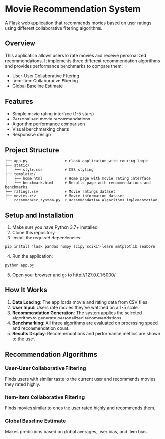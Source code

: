 # Movie Recommendation System

A Flask web application that recommends movies based on user ratings using different collaborative filtering algorithms.

## Overview

This application allows users to rate movies and receive personalized recommendations. It implements three different recommendation algorithms and provides performance benchmarks to compare them:

- User-User Collaborative Filtering
- Item-Item Collaborative Filtering  
- Global Baseline Estimate

## Features

- Simple movie rating interface (1-5 stars)
- Personalized movie recommendations
- Algorithm performance comparison
- Visual benchmarking charts
- Responsive design

## Project Structure

```
├── app.py                 # Flask application with routing logic
├── static/
│   └── style.css          # CSS styling
├── templates/
│   ├── home.html          # Home page with movie rating interface
│   └── benchmark.html     # Results page with recommendations and benchmarks
├── ratings.csv            # Movie ratings dataset
├── movies.csv             # Movie information dataset
└── recommender_system.py  # Recommendation algorithms implementation
```

## Setup and Installation

1. Make sure you have Python 3.7+ installed
2. Clone this repository 
3. Install the required dependencies:

```bash
pip install flask pandas numpy scipy scikit-learn matplotlib seaborn
```

4. Run the application:

```bash
python app.py
```

5. Open your browser and go to http://127.0.0.1:5000/

## How It Works

1. **Data Loading**: The app loads movie and rating data from CSV files.
2. **User Input**: Users rate movies they've watched on a 1-5 scale.
3. **Recommendation Generation**: The system applies the selected algorithm to generate personalized recommendations.
4. **Benchmarking**: All three algorithms are evaluated on processing speed and recommendation count.
5. **Results Display**: Recommendations and performance metrics are shown to the user.

## Recommendation Algorithms

### User-User Collaborative Filtering
Finds users with similar taste to the current user and recommends movies they rated highly.

### Item-Item Collaborative Filtering
Finds movies similar to ones the user rated highly and recommends them.

### Global Baseline Estimate
Makes predictions based on global averages, user bias, and item bias.


